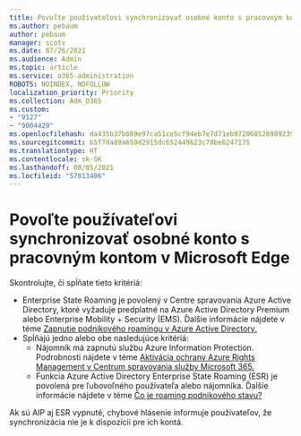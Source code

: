 ```yaml
---
title: Povoľte používateľovi synchronizovať osobné konto s pracovným kontom v Microsoft Edge
ms.author: pebaum
author: pebaum
manager: scotv
ms.date: 07/26/2021
ms.audience: Admin
ms.topic: article
ms.service: o365-administration
ROBOTS: NOINDEX, NOFOLLOW
localization_priority: Priority
ms.collection: Adm_O365
ms.custom:
- "9127"
- "9004429"
ms.openlocfilehash: da435b37b689e97ca51ce5cf94eb7e7d71eb972060526989239310fac1460628
ms.sourcegitcommit: b5f7da89a650d2915dc652449623c78be6247175
ms.translationtype: HT
ms.contentlocale: sk-SK
ms.lasthandoff: 08/05/2021
ms.locfileid: "57813406"
---
```

# <a name="enable-a-user-to-sync-a-personal-account-with-the-work-account-in-microsoft-edge"></a>Povoľte používateľovi synchronizovať osobné konto s pracovným kontom v Microsoft Edge

Skontrolujte, či spĺňate tieto kritériá:

- Enterprise State Roaming je povolený v Centre spravovania Azure Active Directory, ktoré vyžaduje predplatné na Azure Active Directory Premium alebo Enterprise Mobility + Security (EMS). Ďalšie informácie nájdete v téme [Zapnutie podnikového roamingu v Azure Active Directory.](/azure/active-directory/devices/enterprise-state-roaming-enable)
- Spĺňajú jedno alebo obe nasledujúce kritériá:
    - Nájomník má zapnutú službu Azure Information Protection. Podrobnosti nájdete v téme [Aktivácia ochrany Azure Rights Management v Centrum spravovania služby Microsoft 365.](/azure/information-protection/activate-office365)
    - Funkcia Azure Active Directory Enterprise State Roaming (ESR) je povolená pre ľubovoľného používateľa alebo nájomníka. Ďalšie informácie nájdete v téme [Čo je roaming podnikového stavu?](/azure/active-directory/devices/enterprise-state-roaming-overview)

Ak sú AIP aj ESR vypnuté, chybové hlásenie informuje používateľov, že synchronizácia nie je k dispozícii pre ich kontá.
